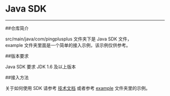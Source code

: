 Java SDK 
=================

****

##仓库简介

src/main/java/com/pingplusplus 文件夹下是 Java SDK 文件，<br>
example 文件夹里面是一个简单的接入示例，该示例仅供参考。

##版本要求

Java SDK 要求 JDK 1.6 及以上版本

##接入方法

关于如何使用 SDK 请参考 [技术文档](https://pingplusplus.com/document) 或者参考 [example](https://github.com/PingPlusPlus/pingpp-java/tree/master/example) 文件夹里的示例。
